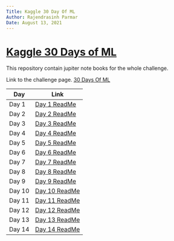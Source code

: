 ```yaml
---
Title: Kaggle 30 Day Of ML
Author: Rajendrasinh Parmar
Date: August 13, 2021
---
```


# [Kaggle 30 Days of ML](https://www.kaggle.com/thirty-days-of-ml)

This repository contain jupiter note books for the whole challenge.

Link to the challenge page. [30 Days Of ML](https://www.kaggle.com/thirty-days-of-ml)

| Day    | Link |
|--------|------|
|  Day 1 |  [Day 1 ReadMe](./Day%201/ReadMe.md) |
|  Day 2 |  [Day 2 ReadMe](./Day%202/ReadMe.md) |
|  Day 3 |  [Day 3 ReadMe](./Day%203/ReadMe.md) |
|  Day 4 |  [Day 4 ReadMe](./Day%204/ReadMe.md) |
|  Day 5 |  [Day 5 ReadMe](./Day%205/ReadMe.md) |
|  Day 6 |  [Day 6 ReadMe](./Day%206/ReadMe.md) |
|  Day 7 |  [Day 7 ReadMe](./Day%207/ReadMe.md) |
|  Day 8 |  [Day 8 ReadMe](./Day%208/ReadMe.md) |
|  Day 9 |  [Day 9 ReadMe](./Day%209/ReadMe.md) |
|  Day 10 |  [Day 10 ReadMe](./Day%2010/ReadMe.md) |
|  Day 11 |  [Day 11 ReadMe](./Day%2011/ReadMe.md) |
|  Day 12 |  [Day 12 ReadMe](./Day%2012/ReadMe.md) |
|  Day 13 |  [Day 13 ReadMe](./Day%2013/ReadMe.md) |
|  Day 14 |  [Day 14 ReadMe](./Day%2014/ReadMe.md) |